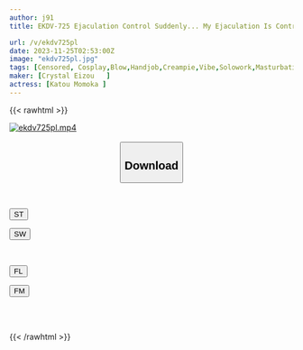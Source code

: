 ```yaml
---
author: j91
title: EKDV-725 Ejaculation Control Suddenly... My Ejaculation Is Controlled By The Blonde Gal Bitch Who Lives Next Door, And My Tearful Masturbation Life Nonoka Sato

url: /v/ekdv725pl
date: 2023-11-25T02:53:00Z
image: "ekdv725pl.jpg"
tags: [Censored, Cosplay,Blow,Handjob,Creampie,Vibe,Solowork,Masturbation,Uniform,Cunnilingus,Gal,Cowgirl,Electric Massager,Slut,Footjob,Loose Socks,Submissive Men,Bitch,Male Squirting,Back	]
maker: [Crystal Eizou   ]
actress: [Katou Momoka ]
---
```



{{< rawhtml >}}

<div class="video" data-videoid="mQbyGwZ84JcboMJ">
    <a href="javascript:;">
        <img src="/v/ekdv725pl/ekdv725pl.jpg" width="WIDTH" height="HEIGHT" alt="ekdv725pl.mp4" loading="lazy">
    </a>
</div>

<script type="text/javascript" src="https://j91.asia/asset/on-demand-st.js"></script>

<br>
  <link rel="stylesheet" href="https://j91.asia/asset/bs5.css">
  
  <center>
  <button class="btn btn-primary" type="button" data-bs-toggle="collapse" data-bs-target=".multi-collapse" aria-expanded="false" aria-controls="multiCollapseExample1 multiCollapseExample2"><h2>Download</h2></button></center>
</p>
<div class="row">
  <div class="col">
    <div class="collapse multi-collapse" id="multiCollapseExample1">
      <div class="card card-body">
	      	      <br>
<div class="buttons">  
<p><a href="https://streamtape.to/v/mQbyGwZ84JcboMJ" target="_blank"><button class="btn-hover color-3"><i class="fa fa-download"></i> ST</button></a></p>
<p><a href="https://flaswish.com/zgz59crxgwl4" target="_blank"><button class="btn-hover color-2"><i class="fa fa-download"></i> SW</button></a></p></div>
    </div>
  </div>
</div>
  <div class="col">
    <div class="collapse multi-collapse" id="multiCollapseExample2">
      <div class="card card-body">
	      <br>
<div class="buttons">
<p><a href="https://filelions.site/f/raw2v59mbu42" target="_blank"><button class="btn-hover color-9"><i class="fa fa-download"></i> FL</button></a></p>
<p><a href="https://filemoon.sx/d/64p3of7jxij1" target="_blank"><button class="btn-hover color-8"><i class="fa fa-download"></i> FM</button></a></p></div>
<br><br>
      </div>
    </div>
  </div>
</div>

{{< /rawhtml >}}
